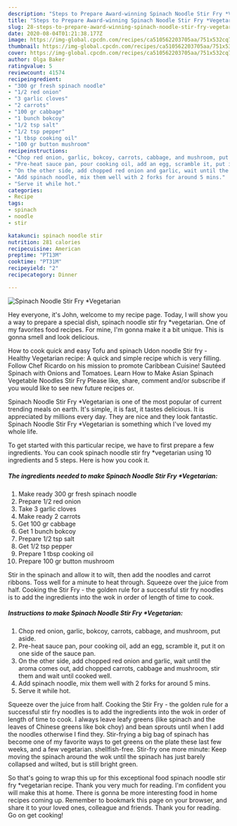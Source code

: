 ```yaml
---
description: "Steps to Prepare Award-winning Spinach Noodle Stir Fry *Vegetarian"
title: "Steps to Prepare Award-winning Spinach Noodle Stir Fry *Vegetarian"
slug: 28-steps-to-prepare-award-winning-spinach-noodle-stir-fry-vegetarian
date: 2020-08-04T01:21:38.177Z
image: https://img-global.cpcdn.com/recipes/ca510562203705aa/751x532cq70/spinach-noodle-stir-fry-vegetarian-recipe-main-photo.jpg
thumbnail: https://img-global.cpcdn.com/recipes/ca510562203705aa/751x532cq70/spinach-noodle-stir-fry-vegetarian-recipe-main-photo.jpg
cover: https://img-global.cpcdn.com/recipes/ca510562203705aa/751x532cq70/spinach-noodle-stir-fry-vegetarian-recipe-main-photo.jpg
author: Olga Baker
ratingvalue: 5
reviewcount: 41574
recipeingredient:
- "300 gr fresh spinach noodle"
- "1/2 red onion"
- "3 garlic cloves"
- "2 carrots"
- "100 gr cabbage"
- "1 bunch bokcoy"
- "1/2 tsp salt"
- "1/2 tsp pepper"
- "1 tbsp cooking oil"
- "100 gr button mushroom"
recipeinstructions:
- "Chop red onion, garlic, bokcoy, carrots, cabbage, and mushroom, put aside."
- "Pre-heat sauce pan, pour cooking oil, add an egg, scramble it, put it on one side of the sauce pan."
- "On the other side, add chopped red onion and garlic, wait until the aroma comes out, add chopped carrots, cabbage and mushroom, stir them and wait until cooked well."
- "Add spinach noodle, mix them well with 2 forks for around 5 mins."
- "Serve it while hot."
categories:
- Recipe
tags:
- spinach
- noodle
- stir

katakunci: spinach noodle stir 
nutrition: 281 calories
recipecuisine: American
preptime: "PT13M"
cooktime: "PT31M"
recipeyield: "2"
recipecategory: Dinner

---
```



![Spinach Noodle Stir Fry *Vegetarian](https://img-global.cpcdn.com/recipes/ca510562203705aa/751x532cq70/spinach-noodle-stir-fry-vegetarian-recipe-main-photo.jpg)

Hey everyone, it's John, welcome to my recipe page. Today, I will show you a way to prepare a special dish, spinach noodle stir fry *vegetarian. One of my favorites food recipes. For mine, I'm gonna make it a bit unique. This is gonna smell and look delicious.

How to cook quick and easy Tofu and spinach Udon noodle Stir fry - Healthy Vegetarian recipe: A quick and simple recipe which is very filling. Follow Chef Ricardo on his mission to promote Caribbean Cuisine! Sautéed Spinach with Onions and Tomatoes. Learn How to Make Asian Spinach Vegetable Noodles Stir Fry Please like, share, comment and/or subscribe if you would like to see new future recipes or.

Spinach Noodle Stir Fry *Vegetarian is one of the most popular of current trending meals on earth. It's simple, it is fast, it tastes delicious. It is appreciated by millions every day. They are nice and they look fantastic. Spinach Noodle Stir Fry *Vegetarian is something which I've loved my whole life.


To get started with this particular recipe, we have to first prepare a few ingredients. You can cook spinach noodle stir fry *vegetarian using 10 ingredients and 5 steps. Here is how you cook it.

<!--inarticleads1-->

##### The ingredients needed to make Spinach Noodle Stir Fry *Vegetarian:

1. Make ready 300 gr fresh spinach noodle
1. Prepare 1/2 red onion
1. Take 3 garlic cloves
1. Make ready 2 carrots
1. Get 100 gr cabbage
1. Get 1 bunch bokcoy
1. Prepare 1/2 tsp salt
1. Get 1/2 tsp pepper
1. Prepare 1 tbsp cooking oil
1. Prepare 100 gr button mushroom


Stir in the spinach and allow it to wilt, then add the noodles and carrot ribbons. Toss well for a minute to heat through. Squeeze over the juice from half. Cooking the Stir Fry - the golden rule for a successful stir fry noodles is to add the ingredients into the wok in order of length of time to cook. 

<!--inarticleads2-->

##### Instructions to make Spinach Noodle Stir Fry *Vegetarian:

1. Chop red onion, garlic, bokcoy, carrots, cabbage, and mushroom, put aside.
1. Pre-heat sauce pan, pour cooking oil, add an egg, scramble it, put it on one side of the sauce pan.
1. On the other side, add chopped red onion and garlic, wait until the aroma comes out, add chopped carrots, cabbage and mushroom, stir them and wait until cooked well.
1. Add spinach noodle, mix them well with 2 forks for around 5 mins.
1. Serve it while hot.


Squeeze over the juice from half. Cooking the Stir Fry - the golden rule for a successful stir fry noodles is to add the ingredients into the wok in order of length of time to cook. I always leave leafy greens (like spinach and the leaves of Chinese greens like bok choy) and bean sprouts until when I add the noodles otherwise I find they. Stir-frying a big bag of spinach has become one of my favorite ways to get greens on the plate these last few weeks, and a few vegetarian. shellfish-free. Stir-fry one more minute: Keep moving the spinach around the wok until the spinach has just barely collapsed and wilted, but is still bright green. 

So that's going to wrap this up for this exceptional food spinach noodle stir fry *vegetarian recipe. Thank you very much for reading. I'm confident you will make this at home. There is gonna be more interesting food in home recipes coming up. Remember to bookmark this page on your browser, and share it to your loved ones, colleague and friends. Thank you for reading. Go on get cooking!
